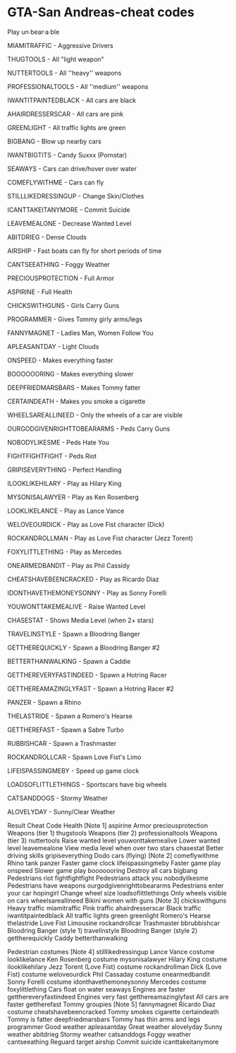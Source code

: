 # GTA-San Andreas-cheat codes
Play un·bear·a·ble

MIAMITRAFFIC 	  -     Aggressive Drivers

THUGTOOLS	-          All "light weapon"

NUTTERTOOLS	  -  All ''heavy'' weapons

PROFESSIONALTOOLS   	-  All ''medium'' weapons

IWANTITPAINTEDBLACK	  -  All cars are black

AHAIRDRESSERSCAR	 -     All cars are pink

GREENLIGHT      -  	All traffic lights are green

BIGBANG	       -      Blow up nearby cars

IWANTBIGTITS    -   	Candy Suxxx (Pornstar)

SEAWAYS	  -      Cars can drive/hover over water

COMEFLYWITHME	 -    Cars can fly

STILLLIKEDRESSINGUP	 -   Change Skin/Clothes

ICANTTAKEITANYMORE	 -    Commit Suicide

LEAVEMEALONE  -  	Decrease Wanted Level

ABITDRIEG	  -      Dense Clouds

AIRSHIP	    -     Fast boats can fly for short periods of time

CANTSEEATHING    -    	Foggy Weather

PRECIOUSPROTECTION   -    	Full Armor

ASPIRINE	    -       Full Health

CHICKSWITHGUNS	-       Girls Carry Guns

PROGRAMMER   -   	Gives Tommy girly arms/legs

FANNYMAGNET  -	Ladies Man, Women Follow You

APLEASANTDAY	  -   Light Clouds

ONSPEED	  -   Makes everything faster

BOOOOOORING	 -   Makes everything slower

DEEPFRIEDMARSBARS	   -     Makes Tommy fatter

CERTAINDEATH	 -      Makes you smoke a cigarette

WHEELSAREALLINEED	   -    Only the wheels of a car are visible

OURGODGIVENRIGHTTOBEARARMS    -  	Peds Carry Guns

NOBODYLIKESME	    -     Peds Hate You

FIGHTFIGHTFIGHT	    -     Peds Riot

GRIPISEVERYTHING    -  	Perfect Handling

ILOOKLIKEHILARY	  -      Play as Hilary King

MYSONISALAWYER	  -  Play as Ken Rosenberg

LOOKLIKELANCE	   -      Play as Lance Vance

WELOVEOURDICK	    -  Play as Love Fist character (Dick)

ROCKANDROLLMAN	   -      Play as Love Fist character (Jezz Torent)

FOXYLITTLETHING	      -      Play as Mercedes

ONEARMEDBANDIT        -      	Play as Phil Cassidy

CHEATSHAVEBEENCRACKED	     -      Play as Ricardo Diaz

IDONTHAVETHEMONEYSONNY	    -       Play as Sonny Forelli

YOUWONTTAKEMEALIVE	     -           Raise Wanted Level

CHASESTAT	      -         Shows Media Level (when 2+ stars)

TRAVELINSTYLE	    -      Spawn a Bloodring Banger

GETTHEREQUICKLY	      -       Spawn a Bloodring Banger #2

BETTERTHANWALKING	  -      Spawn a Caddie

GETTHEREVERYFASTINDEED      -  	Spawn a Hotring Racer

GETTHEREAMAZINGLYFAST    -   	Spawn a Hotring Racer #2

PANZER	   -    Spawn a Rhino

THELASTRIDE     -    	Spawn a Romero's Hearse

GETTHEREFAST	  -     Spawn a Sabre Turbo

RUBBISHCAR	  -       Spawn a Trashmaster

ROCKANDROLLCAR	-    Spawn Love Fist's Limo

LIFEISPASSINGMEBY     -     	Speed up game clock

LOADSOFLITTLETHINGS	    -     Sportscars have big wheels

CATSANDDOGS     -     	Stormy Weather

ALOVELYDAY      -     	Sunny/Clear Weather






Result	Cheat Code
Health [Note 1]	          aspirine
Armor	                           preciousprotection
Weapons (tier 1)	          thugstools
Weapons (tier 2)	          professionaltools
Weapons (tier 3)	          nuttertools
Raise wanted level    	youwonttakemealive
Lower wanted level   	leavemealone
View media level when over two stars          	chasestat
Better driving skills	      gripiseverything
Dodo cars (flying) [Note 2]	     comeflywithme
Rhino tank              	   panzer
Faster game clock	      lifeispassingmeby
Faster game play	      onspeed
Slower game play     	booooooring
Destroy all cars         	bigbang
Pedestrians riot	          fightfightfight
Pedestrians attack you	   nobodylikesme
Pedestrians have weapons	   ourgodgivenrighttobeararms
Pedestrians enter your car    	hopingirl
Change wheel size	       loadsoflittlethings
Only wheels visible on cars	wheelsareallineed
Bikini women with guns [Note 3]	chickswithguns
Heavy traffic	          miamitraffic
Pink traffic               	ahairdresserscar
Black traffic              	iwantitpaintedblack
All traffic lights green    	greenlight
Romero's Hearse	     thelastride
Love Fist Limousine	    rockandrollcar
Trashmaster	          bbrubbishcar
Bloodring Banger (style 1)    	travelinstyle
Bloodring Banger (style 2)	    gettherequickly
Caddy	                  betterthanwalking

Pedestrian costumes [Note 4]	         stilllikedressingup
Lance Vance costume    	looklikelance
Ken Rosenberg costume	  mysonisalawyer
Hilary King costume      	ilooklikehilary
Jezz Torent (Love Fist) costume	rockandrollman
Dick (Love Fist) costume    	weloveourdick
Phil Cassaday costume	      onearmedbandit
Sonny Forelli costume	idonthavethemoneysonny
Mercedes costume          	foxylittlething
Cars float on water	             seaways
Engines are faster	getthereveryfastindeed
Engines very fast	   getthereamazinglyfast
All cars are faster	           gettherefast
Tommy groupies [Note 5]    	fannymagnet
Ricardo Diaz costume	cheatshavebeencracked
Tommy smokes cigarette     	certaindeath
Tommy is fatter      	deepfriedmarsbars
Tommy has thin arms and legs	programmer
Good weather       	  apleasantday
Great weather	         alovelyday
Sunny weather	      abitdrieg
Stormy weather	      catsanddogs
Foggy weather	      cantseeathing
Reguard target	      airship
Commit suicide     	icanttakeitanymore

